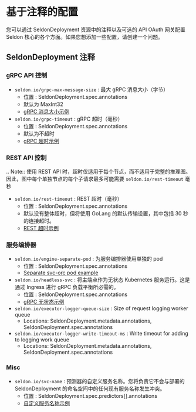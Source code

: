 # 基于注释的配置

您可以通过 SeldonDeployment 资源中的注释以及可选的 API OAuth 网关配置 Seldon 核心的各个方面。如果您想添加一些配置，请创建一个问题。

## SeldonDeployment 注释

### gRPC API 控制

 * ```seldon.io/grpc-max-message-size``` : 最大 gRPC 消息大小（字节）
   * 位置 : SeldonDeployment.spec.annotations
   * 默认为 MaxInt32
   * [gRPC 消息大小示例](model_rest_grpc_settings.md)
 * ```seldon.io/grpc-timeout``` : gRPC 超时（毫秒）
   * 位置 : SeldonDeployment.spec.annotations
   * 默认为不超时
   * [gRPC 超时示例](model_rest_grpc_settings.md)


### REST API 控制

.. Note:: 
   使用 REST API 时，超时仅适用于每个节点，而不适用于完整的推理图。
   因此，图中每个单独节点的每个子请求最多可能需要 ``seldon.io/rest-timeout`` 毫秒

* ```seldon.io/rest-timeout``` : REST 超时（毫秒）
  * 位置 : SeldonDeployment.spec.annotations
  * 默认没有整体超时，但将使用 GoLang 的默认传输设置，其中包括 30 秒的连接超时。
  * [REST 超时示例](model_rest_grpc_settings.md)


### 服务编排器

  * ```seldon.io/engine-separate-pod``` : 为服务编排器使用单独的 pod
    * 位置 : SeldonDeployment.spec.annotations
    * [Separate svc-orc pod example](model_svcorch_sep.md)
  * ```seldon.io/headless-svc``` : 将主端点作为无状态 Kubernetes 服务运行。这是通过 Ingress 进行 gRPC 负载平衡所必需的。
    * 位置 : SeldonDeployment.spec.annotations
    * [gRPC 无状态示例](grpc_load_balancing_ambassador.md)
  * ```seldon.io/executor-logger-queue-size``` : Size of request logging worker queue
    * Locations: SeldonDeployment.metadata.annotations, SeldonDeployment.spec.annotations
  * ```seldon.io/executor-logger-write-timeout-ms``` : Write timeout for adding to logging work queue
    * Locations: SeldonDeployment.metadata.annotations, SeldonDeployment.spec.annotations


### Misc

 * ```seldon.io/svc-name``` : 预测器的自定义服务名称。您将负责它不会与部署的 SeldonDeployment 的命名空间中的任何现有服务名称发生冲突。
   * 位置 : SeldonDeployment.spec.predictors[].annotations
   * [自定义服务名称示例](custom_svc_name.md)

